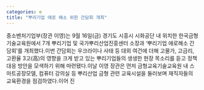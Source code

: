 ```yaml
---
categories: e
title: "뿌리기업 애로 해소 위한 간담회 개최"
---
```

중소벤처기업부(장관 이영)는 9월 16일(금) 경기도 시흥시 시화공단 내 위치한 한국금형기술교육원에서 7개 뿌리기업 및 국가뿌리산업진흥센터 소장과 ‘뿌리기업 애로해소 간담회’를 개최했다.이번 간담회는 우크라이나 사태 등 대외 여건에 더해 고물가, 고금리, 고환율 3고(高)의 영향을 크게 받고 있는 뿌리기업들의 생생한 현장 목소리를 듣고 정책 대응 방안을 모색하기 위해 마련됐다.이날 이영 장관은 먼저 금형교육기술교육원 내 스마트공장모델, 컴퓨터 강의실 등 뿌리산업 금형 관련 교육시설을 둘러보며 재직자들의 교육환경을 점검하였다.이어 진